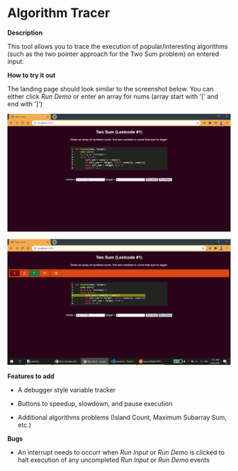 # Algorithm Tracer

**Description**

This tool allows you to trace the execution of popular/interesting algorithms (such as the two pointer approach for the Two Sum problem) on entered input.

**How to try it out**

The landing page should look similar to the screenshot below. You can either click _Run Demo_ or enter an array for nums (array start with '[' and end with ']')

![alt text](https://github.com/nguy3286/Algo_Simulator/blob/main/files/loadView.PNG?raw=true)


![alt text](https://github.com/nguy3286/Algo_Simulator/blob/main/files/runView.PNG?raw=true)


**Features to add**

* A debugger style variable tracker

* Buttons to speedup, slowdown, and pause execution

* Additional algorithms problems (Island Count, Maximum Subarray Sum, etc.)

**Bugs**

* An interrupt needs to occurr when _Run Input_ or _Run Demo_ is clicked to halt execution of any uncompleted _Run Input_ or _Run Demo_ events
